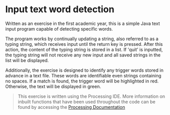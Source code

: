 # Input text word detection
Written as an exercise in the first academic year, this is a simple Java text input program capable of detecting specific words. 

The program works by continually updating a string, also referred to as a typing string, which receives input until the return key is pressed. After this action, the content of the typing string is stored in a list. If 'quit' is inputted, the typing string will not receive any new input and all saved strings in the list will be displayed. 

Additionally, the exercise is designed to identify any trigger words stored in advance in a text file. These words are identifiable even strings containing no spaces. If a match is found, the trigger word will be highlighted in red. Otherwise, the text will be displayed in green. 

> This exercise is written using the Processing IDE. More information on inbuilt functions that have been used throughout the code can be found by accessing the [Processing Documentation](https://processing.org/reference/)

<!--stackedit_data:
eyJoaXN0b3J5IjpbLTgyNTI2MDEzNywtMTMzMjgzNjI0NSwtOD
I1MjYwMTM3LC0xNzg2NTQ0MzgxLDIwMDk5NTUwMDUsMTg4OTEx
MjI4N119
-->
